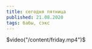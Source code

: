 ```yaml
---
title: сегодня пятница
published: 21.08.2020
tags: бабы, сэкс
---
```

$video("/content/friday.mp4")$
